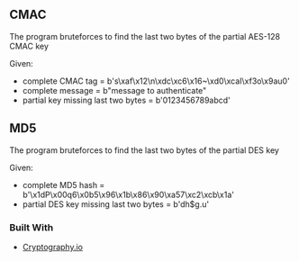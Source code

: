 <!-- CMAC -->
## CMAC

The program bruteforces to find the last two bytes of the partial AES-128 CMAC key

Given: 
- complete CMAC tag = b's\xaf\x12\n\xdc\xc6\x16~\xd0\xcaI\xf3o\x9au0' 
- complete message = b"message to authenticate" 
- partial key missing last two bytes = b'0123456789abcd'


<!-- MD5 -->
## MD5

The program bruteforces to find the last two bytes of the partial DES key

Given: 
- complete MD5 hash = b'\x1dP\x00q6\x0b5\x96\x1b\x86\x90\xa57\xc2\xcb\x1a'
- partial DES key missing last two bytes = b'dh$g.u'

### Built With

* [Cryptography.io](https://cryptography.io/en/latest/hazmat/primitives/symmetric-encryption/)

